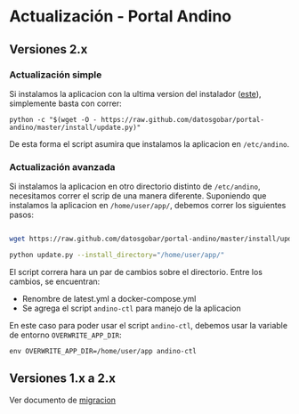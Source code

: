 # Actualización - Portal Andino

## Versiones 2.x

### Actualización simple

Si instalamos la aplicacion con la ultima version del instalador ([este](https://raw.github.com/datosgobar/portal-andino/master/install/install.py)),
simplemente basta con correr:


    python -c "$(wget -O - https://raw.github.com/datosgobar/portal-andino/master/install/update.py)"


De esta forma el script asumira que instalamos la aplicacion en `/etc/andino`.


### Actualización avanzada

Si instalamos la aplicacion en otro directorio distinto de `/etc/andino`, necesitamos correr el scrip de una manera diferente.
Suponiendo que instalamos la aplicacion en `/home/user/app/`, debemos correr los siguientes pasos:


```bash

wget https://raw.github.com/datosgobar/portal-andino/master/install/update.py

python update.py --install_directory="/home/user/app/"

```

El script correra hara un par de cambios sobre el directorio. Entre los cambios, se encuentran:
- Renombre de latest.yml a docker-compose.yml
- Se agrega el script `andino-ctl` para manejo de la aplicacion

En este caso para poder usar el script `andino-ctl`, debemos usar la variable de entorno `OVERWRITE_APP_DIR`:

    env OVERWRITE_APP_DIR=/home/user/app andino-ctl

## Versiones 1.x a 2.x

Ver documento de [migracion](docs/setup/migration.md)
